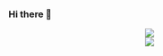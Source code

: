 ### Hi there 👋
<p align="center">
 <img src="https://github-readme-stats.vercel.app/api/top-langs/?username=alaafarouk8&langs_count=12&show_icons=true&theme=radical">
  <br>
  <img src="https://github-readme-stats.vercel.app/api?username=alaafarouk8&show_icons=true&theme=radical">
  <br>
 
</p>
<!--
**alaafarouk8/alaafarouk8** is a ✨ _special_ ✨ repository because its `README.md` (this file) appears on your GitHub profile.

Here are some ideas to get you started:

- 🔭 I’m currently working on ...
- 🌱 I’m currently learning ...
- 👯 I’m looking to collaborate on ...
- 🤔 I’m looking for help with ...
- 💬 Ask me about ...
- 📫 How to reach me: ...
- 😄 Pronouns: ...
- ⚡ Fun fact: ...
-->
